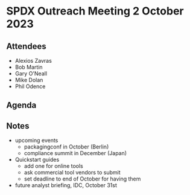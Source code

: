 # SPDX Outreach Meeting 2 October 2023

## Attendees

* Alexios Zavras
* Bob Martin
* Gary O'Neall
* Mike Dolan
* Phil Odence

## Agenda

## Notes

* upcoming events
  - packagingconf in October (Berlin)
  - compliance summit in December (Japan)
* Quickstart guides
  - add one for online tools
  - ask commercial tool vendors to submit
  - set deadline to end of October for having them
* future analyst briefing, IDC, October 31st
